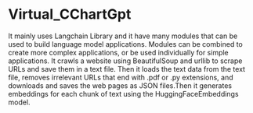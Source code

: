 # Virtual_CChartGpt
It mainly uses Langchain Library and it have many modules that can be used to build language model applications. Modules can be combined to create more complex applications, or be used individually for simple applications.
It crawls a website using BeautifulSoup and urllib to scrape URLs and save them in a text file. Then it loads the text data from the text file, removes irrelevant URLs that end with .pdf or .py extensions, and downloads and saves the web pages as JSON files.Then it generates embeddings for each chunk of text using the HuggingFaceEmbeddings model.

